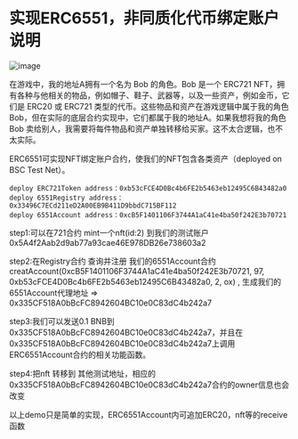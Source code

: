 # 实现ERC6551，非同质化代币绑定账户说明

![image](https://github.com/user-attachments/assets/bd488237-eb12-41f5-87c6-ac11bc714ae5)



在游戏中，我的地址A拥有一个名为 Bob 的角色。Bob 是一个 ERC721 NFT，拥有各种与他相关的物品，例如帽子、鞋子、武器等，以及一些资产，例如金币，它们是 ERC20 或 ERC721 类型的代币。这些物品和资产在游戏逻辑中属于我的角色 Bob，但在实际的底层合约实现中，它们都属于我的地址A。如果我想将我的角色 Bob 卖给别人，我需要将每件物品和资产单独转移给买家。这不太合逻辑，也不太实际。


ERC6551可实现NFT绑定账户合约，使我们的NFT包含各类资产（deployed on BSC Test Net）。

```shell
deploy ERC721Token address：0xb53cFCE4D0Bc4b6FE2b5463eb12495C6B43482a0
deploy 6551Registry address：0x33496C7ECd211eD2A00EB9B411D9bbdC715BF112
deploy 6551Account address：0xcB5F1401106F3744A1aC41e4ba50f242E3b70721
```
step1:可以在721合约 mint一个nft(id:2) 到我们的测试账户 0x5A4f2Aab2d9ab77a93cae46E978DB26e738603a2

step2:在Registry合约 查询并注册 我们的6551Account合约 creatAccount(0xcB5F1401106F3744A1aC41e4ba50f242E3b70721, 97, 0xb53cFCE4D0Bc4b6FE2b5463eb12495C6B43482a0, 2, ox) , 生成我们的6551Account代理地址 => 0x335CF518A0bBcFC8942604BC10e0C83dC4b242a7

step3:我们可以发送0.1 BNB到 0x335CF518A0bBcFC8942604BC10e0C83dC4b242a7，并且在0x335CF518A0bBcFC8942604BC10e0C83dC4b242a7上调用ERC6551Account合约的相关功能函数。

step4:把nft 转移到 其他测试地址，相应的0x335CF518A0bBcFC8942604BC10e0C83dC4b242a7合约的owner信息也会改变


以上demo只是简单的实现，ERC6551Account内可追加ERC20，nft等的receive函数
